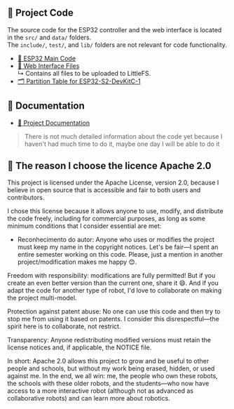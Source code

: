 ## 🔧 Project Code

The source code for the ESP32 controller and the web interface is located in the `src/` and `data/` folders.  
The `include/`, `test/`, and `lib/` folders are not relevant for code functionality.

- [📁 ESP32 Main Code](src/)
- [📁 Web Interface Files](data/)  
  ↳ Contains all files to be uploaded to LittleFS.
- [🗂️ Partition Table for ESP32-S2-DevKitC-1](partitions.csv)

## 📄 Documentation

- [📁 Project Documentation](docs/)
> There is not much detailed information about the code yet because I haven't had much time to do it, maybe one day I will be able to do it

## 📜 The reason I choose the licence Apache 2.0
This project is licensed under the Apache License, version 2.0, because I believe in open source that is accessible and fair to both users and contributors.

I chose this license because it allows anyone to use, modify, and distribute the code freely, including for commercial purposes, as long as some minimum conditions that I consider essential are met:

- Reconhecimento do autor: Anyone who uses or modifies the project must keep my name in the copyright notices. Let's be fair—I spent an entire semester working on this code. Please, just a mention in another project/modification makes me happy 😊.

Freedom with responsibility: modifications are fully permitted! But if you create an even better version than the current one, share it 😄. And if you adapt the code for another type of robot, I'd love to collaborate on making the project multi-model.

Protection against patent abuse: No one can use this code and then try to stop me from using it based on patents. I consider this disrespectful—the spirit here is to collaborate, not restrict.

Transparency: Anyone redistributing modified versions must retain the license notices and, if applicable, the NOTICE file.

In short: Apache 2.0 allows this project to grow and be useful to other people and schools, but without my work being erased, hidden, or used against me.
In the end, we all win: me, the people who own these robots, the schools with these older robots, and the students—who now have access to a more interactive robot (although not as advanced as collaborative robots) and can learn more about robotics.

